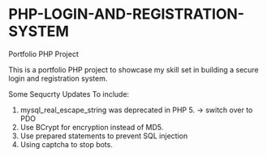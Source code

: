 # PHP-LOGIN-AND-REGISTRATION-SYSTEM
Portfolio PHP Project

This is a portfolio PHP project to showcase my skill set in building a secure login and registration system.


Some Sequcrty Updates To include:
1. mysql_real_escape_string was deprecated in PHP 5. -> switch over to PDO
2. Use BCrypt for encryption instead of MD5. 
3. Use prepared statements to prevent SQL injection 
4. Using captcha to stop bots.
 
